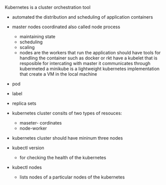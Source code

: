 Kubernetes is a cluster orchestration tool 
- automated the distribution and scheduling of application containers
- master nodes coordinated also called node process
	- maintaining state
	- scheduling
	- scaling
	- nodes are the workers that run the application
		should have tools for handling the container such as docker or rkt
		have a kubelet that is resposible for intercating with master
		it communicates through kubermeted a
		minikube is a lightweight kubernetes implementation that create a VM in the local machine


- pod
- label
- replica sets

- kubernetes cluster consits of two types of resouces:
	- maseter- cordinates
	- node-worker

- kubernetes cluster should have mininum three nodes
- kubectl version 
	- for checking the health of the kubernetes
- kubectl nodes
	- lists nodes of a particular nodes of the kubernetes

